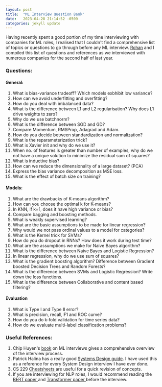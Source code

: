 ```yaml
---
layout: post
title:  "ML Interview Question Bank"
date:   2023-04-28 21:14:52 -0500
categories: jekyll update
---
```


Having recently spent a good portion of my time interviewing with companies for ML roles, I realised that I couldn't find a comprehensive list of topics or questions to go through before any ML interview. [Rohan](https://rohankumar.github.io/) and I compiled this list of questions and references as we interviewed with numerous companies for the second half of last year. 

### Questions:

#### General:

1. What is bias-variance tradeoff? Which models exbhibit low variance?
2. How can we avoid underfitting and overfitting?
3. How do you deal with imbalanced data? 
4. What is the difference between L1 and L2 regularisation? Why does L1 drive weights to zero?
5. Why do we use batchnorm?
6. What is the difference between SGD and GD? 
7. Compare Momentum, RMSProp, Adagrad and Adam.
8. How do you decide between standardization and normalization?
9. What is the reparameterization trick?
10. What is Xavier init and why do we use it?
11. When no. of features is greater than number of  examples, why do we not have a unique solution to minimize the residual sum of squares?
12. What is inductive bias?
13. How can we reduce the dimensionality of a large dataset? (PCA)
14. Express the bias variance decomposition as MSE loss. 
15. What is the effect of batch size on training?


#### Models:
1. What are the drawbacks of K-means algorithm?
2. How can you choose the optimal k for K-means?
3. In KNN, if k=1, does it have high variance or bias?
4. Compare bagging and boosting methods.
5. What is weakly supervised learning?
6. What are the basic assumptions to be made for linear regression?
7. Why would we not pass ordinal values to a model for categories?
8. What is the Kernel trick for SVMs?
9. How do you do dropout in RNNs? How does it work during test time? 
10. What are the assumptions we make for Naive Bayes algorithm?
11. What is the difference between Naive Bayes and Logistic Regression?
12. In linear regression, why do we use sum of squares?
13. What is the gradient boosting algorithm? Difference between Gradient boosted Decision Trees and Random Forests?
14. What is the difference between SVMs and Logistic Regression? Write down the loss functions.
15. What is the difference between Collaborative and content based filtering?


#### Evaluation
1. What is Type I and Type II error?
2. What is precision, recall, F1 and ROC curve?
3. How do you do k-fold validation for time series data?
4. How do we evaluate multi-label classification problems?
 

### Useful References:
<ol>
<li> Chip Huyen's <a href= "https://huyenchip.com/ml-interviews-book/">book</a> on ML interviews gives a comprehensive overview of the interview process. </li>

<li> Patrick Halina has a really good <a href="http://patrickhalina.com/posts/ml-systems-design-interview-guide/#ml-systems-questions">Systems Design guide</a>. I have used this as a reference for every System Design interview I have ever done. </li>

<li> CS 229 <a href="https://stanford.edu/~shervine/teaching/cs-229/"> Cheatsheets </a> are useful for a quick revision of concepts. </li>

<li> If you are interviewing for NLP roles, I would recommend reading the <a href="https://arxiv.org/abs/1810.04805">BERT paper </a> and <a href="https://arxiv.org/abs/1706.03762"> Transformer paper </a>before the interview. </li>






<!-- Jekyll also offers powerful support for code snippets:

{% highlight ruby %}
def print_hi(name)
  puts "Hi, #{name}"
end
print_hi('Tom')
#=> prints 'Hi, Tom' to STDOUT.
{% endhighlight %}

Check out the [Jekyll docs][jekyll-docs] for more info on how to get the most out of Jekyll. File all bugs/feature requests at [Jekyll’s GitHub repo][jekyll-gh]. If you have questions, you can ask them on [Jekyll Talk][jekyll-talk].

[jekyll-docs]: https://jekyllrb.com/docs/home
[jekyll-gh]:   https://github.com/jekyll/jekyll
[jekyll-talk]: https://talk.jekyllrb.com/ -->
